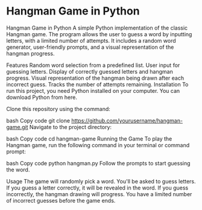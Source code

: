 # Hangman Game in Python
Hangman Game in Python
A simple Python implementation of the classic Hangman game. The program allows the user to guess a word by inputting letters, with a limited number of attempts. It includes a random word generator, user-friendly prompts, and a visual representation of the hangman progress.

Features
Random word selection from a predefined list.
User input for guessing letters.
Display of correctly guessed letters and hangman progress.
Visual representation of the hangman being drawn after each incorrect guess.
Tracks the number of attempts remaining.
Installation
To run this project, you need Python installed on your computer. You can download Python from here.

Clone this repository using the command:

bash
Copy code
git clone https://github.com/yourusername/hangman-game.git
Navigate to the project directory:

bash
Copy code
cd hangman-game
Running the Game
To play the Hangman game, run the following command in your terminal or command prompt:

bash
Copy code
python hangman.py
Follow the prompts to start guessing the word.

Usage
The game will randomly pick a word.
You'll be asked to guess letters.
If you guess a letter correctly, it will be revealed in the word.
If you guess incorrectly, the hangman drawing will progress.
You have a limited number of incorrect guesses before the game ends.
